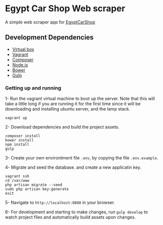 # Egypt Car Shop Web scraper

A simple web scraper app for [EgyptCarShop](http://egyptcarshop.com)

## Development Dependencies
- [Virtual box](http://virtualbox.org/)
- [Vagrant](https://www.vagrantup.com/)
- [Composer](https://getcomposer.org/)
- [Node.js](https://nodejs.org/en/)
- [Bower](http://bower.io/)
- [Gulp](http://gulpjs.com/)

### Getting up and running
1- Run the vagrant virtual machine to boot up the server. Note that this will take a little long if you are running it for the first time since it will be downloading and installing ubuntu server, and the lamp stack.
```
vagrant up
```

2- Download dependencies and build the project assets.
```
composer install
bower install
npm install
gulp
```

3- Create your own environtment file `.env`, by copying the file `.env.example`.

4- Migrate and seed the database. and create a new applicatin key.
```
vagrant ssh
cd /var/www
php artisan migrate --seed
sudo php artisan key:generate
exit
```

5- Navigate to `http://localhost:8080` in your browser.

6- For development and starting to make changes, run `gulp develop` to watch project files and automatically build assets upon changes.
